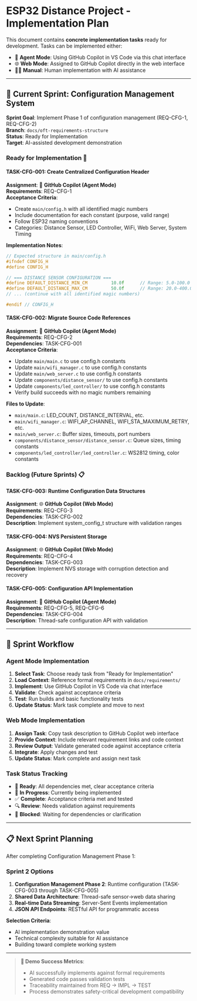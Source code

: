 # ESP32 Distance Project - Implementation Plan

This document contains **concrete implementation tasks** ready for development. Tasks can be implemented either:

- 🤖 **Agent Mode**: Using GitHub Copilot in VS Code via this chat interface
- 🌐 **Web Mode**: Assigned to GitHub Copilot directly in the web interface
- 👨‍💻 **Manual**: Human implementation with AI assistance

---

## 🎯 Current Sprint: Configuration Management System

**Sprint Goal**: Implement Phase 1 of configuration management (REQ-CFG-1, REQ-CFG-2)  
**Branch**: `docs/oft-requirements-structure`  
**Status**: Ready for Implementation  
**Target**: AI-assisted development demonstration  

### Ready for Implementation 🚀

#### TASK-CFG-001: Create Centralized Configuration Header

**Assignment**: 🤖 **GitHub Copilot (Agent Mode)**  
**Requirements**: REQ-CFG-1  
**Acceptance Criteria**:

- Create `main/config.h` with all identified magic numbers
- Include documentation for each constant (purpose, valid range)
- Follow ESP32 naming conventions
- Categories: Distance Sensor, LED Controller, WiFi, Web Server, System Timing

**Implementation Notes**:

```c
// Expected structure in main/config.h
#ifndef CONFIG_H
#define CONFIG_H

// === DISTANCE SENSOR CONFIGURATION ===
#define DEFAULT_DISTANCE_MIN_CM         10.0f      // Range: 5.0-100.0
#define DEFAULT_DISTANCE_MAX_CM         50.0f      // Range: 20.0-400.0
// ... (continue with all identified magic numbers)

#endif // CONFIG_H
```

#### TASK-CFG-002: Migrate Source Code References

**Assignment**: 🤖 **GitHub Copilot (Agent Mode)**  
**Requirements**: REQ-CFG-2  
**Dependencies**: TASK-CFG-001  
**Acceptance Criteria**:

- Update `main/main.c` to use config.h constants
- Update `main/wifi_manager.c` to use config.h constants
- Update `main/web_server.c` to use config.h constants
- Update `components/distance_sensor/` to use config.h constants
- Update `components/led_controller/` to use config.h constants
- Verify build succeeds with no magic numbers remaining

**Files to Update**:

- `main/main.c`: LED_COUNT, DISTANCE_INTERVAL, etc.
- `main/wifi_manager.c`: WIFI_AP_CHANNEL, WIFI_STA_MAXIMUM_RETRY, etc.
- `main/web_server.c`: Buffer sizes, timeouts, port numbers
- `components/distance_sensor/distance_sensor.c`: Queue sizes, timing constants
- `components/led_controller/led_controller.c`: WS2812 timing, color constants

### Backlog (Future Sprints) 📋

#### TASK-CFG-003: Runtime Configuration Data Structures

**Assignment**: 🌐 **GitHub Copilot (Web Mode)**  
**Requirements**: REQ-CFG-3  
**Dependencies**: TASK-CFG-002  
**Description**: Implement system_config_t structure with validation ranges

#### TASK-CFG-004: NVS Persistent Storage

**Assignment**: 🌐 **GitHub Copilot (Web Mode)**  
**Requirements**: REQ-CFG-4  
**Dependencies**: TASK-CFG-003  
**Description**: Implement NVS storage with corruption detection and recovery

#### TASK-CFG-005: Configuration API Implementation

**Assignment**: 🤖 **GitHub Copilot (Agent Mode)**  
**Requirements**: REQ-CFG-5, REQ-CFG-6  
**Dependencies**: TASK-CFG-004  
**Description**: Thread-safe configuration API with validation

---

## 🔄 Sprint Workflow

### Agent Mode Implementation

1. **Select Task**: Choose ready task from "Ready for Implementation"
2. **Load Context**: Reference formal requirements in `docs/requirements/`
3. **Implement**: Use GitHub Copilot in VS Code via chat interface
4. **Validate**: Check against acceptance criteria
5. **Test**: Run builds and basic functionality tests
6. **Update Status**: Mark task complete and move to next

### Web Mode Implementation

1. **Assign Task**: Copy task description to GitHub Copilot web interface
2. **Provide Context**: Include relevant requirement links and code context
3. **Review Output**: Validate generated code against acceptance criteria
4. **Integrate**: Apply changes and test
5. **Update Status**: Mark complete and assign next task

### Task Status Tracking

- 🚀 **Ready**: All dependencies met, clear acceptance criteria
- 🔄 **In Progress**: Currently being implemented
- ✅ **Complete**: Acceptance criteria met and tested
- 🔍 **Review**: Needs validation against requirements
- 🚫 **Blocked**: Waiting for dependencies or clarification

---

## 📋 Next Sprint Planning

After completing Configuration Management Phase 1:

### Sprint 2 Options

1. **Configuration Management Phase 2**: Runtime configuration (TASK-CFG-003 through TASK-CFG-005)
2. **Shared Data Architecture**: Thread-safe sensor→web data sharing
3. **Real-time Data Streaming**: Server-Sent Events implementation
4. **JSON API Endpoints**: RESTful API for programmatic access

**Selection Criteria**:

- AI implementation demonstration value
- Technical complexity suitable for AI assistance
- Building toward complete working system

---

> **🎯 Demo Success Metrics**:
>
> - AI successfully implements against formal requirements
> - Generated code passes validation tests
> - Traceability maintained from REQ → IMPL → TEST
> - Process demonstrates safety-critical development compatibility
